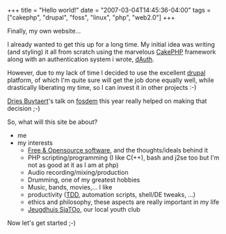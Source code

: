 +++
title = "Hello world!"
date = "2007-03-04T14:45:36-04:00"
tags = ["cakephp", "drupal", "foss", "linux", "php", "web2.0"]
+++
<p>Finally, my own website...<br />

I already wanted to get this up for a long time.  My initial idea was writing (and styling) it all from scratch using the marvelous <a href="http://www.cakephp.org">CakePHP</a> framework along with an authentication system i wrote, <a href="http://bakery.cakephp.org/articles/view/147">dAuth</a>.<br />

However, due to my lack of time I decided to use the excellent <a href="http://www.drupal.org">drupal</a> platform, of which I'm quite sure will get the job done equally well, while drastically liberating my time, so I can invest it in other projects :-)<br />

<a href="http://buytaert.net/">Dries Buytaert</a>'s talk on <a href="http://www.fosdem.org/2007/">fosdem</a> this year really helped on making that decision ;-)</p>

<p>So, what will this site be about?</p>

<ul>

<li>me</li>

<li>my interests

<ul>

<li><a href="http://en.wikipedia.org/wiki/FOSS">Free &amp; Opensource software</a>, and the thoughts/ideals behind it</li>

<li>PHP scripting/programming (I like C(++), bash and j2se too but I'm not as good at it as I am at php)</li>

<li>Audio recording/mixing/production</li>

<li>Drumming, one of my greatest hobbies</li>

<li>Music, bands, movies,... I like</li>

<li>productivity (<a href="http://en.wikipedia.org/wiki/Test-driven_development">TDD</a>, automation scripts, shell/DE tweaks, ...)

<li>ethics and philosophy, these aspects are really important in my life</li>

<li><a href="http://www.jhsjatoo.org/">Jeugdhuis SjaTOo</a>, our local youth club</li>

</ul>

</li>

</ul>

<p>Now let's get started ;-)</p>
